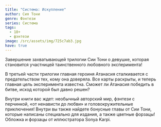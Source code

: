 ```yaml
---
title: "Система: Искупление"
author: Сия Тони
genre: Фэнтези
series: Система
tags:
  - 18+
  - фэнтези
image: /src/assets/img/725c7ab3.jpg
have: true
---
```

Завершение захватывающей трилогии Сии Тони о девушке, которая становится участницей таинственного любовного эксперимента!

В третьей части трилогии главная героиня Атанасия сталкивается с предательством тех, кому она доверяла. Все карты раскрыты, и теперь главная цель эксперимента известна. Сможет ли Атанасия победить в битве, исход которой был давно решен?

Внутри книги вас ждет: необычный авторский мир, фэнтези с перчинкой, «от ненависти до любви» и головокружительные приключения! Внутри вы также найдете бонусные главы от Сии Тони, которые написаны специально для издания, а также цветные форзацы!
Обложка и форзацы от иллюстратора Sonya Karpi.
